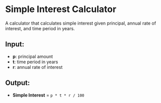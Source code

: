 # Simple Interest Calculator

A calculator that calculates simple interest given principal, annual rate of interest, and time period in years.

## Input:
- **p**: principal amount  
- **t**: time period in years  
- **r**: annual rate of interest  

## Output:
- **Simple Interest** = `p * t * r / 100`
